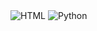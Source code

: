  
<img alt="HTML" src ="https://img.shields.io/badge/기술명-원하는색상코드.svg?&style=for-the-badge&logo=로고명&logoColor=로고색상"/>
<img alt="Python" src ="https://img.shields.io/badge/logo-test-blue?logo=facebook"/>
